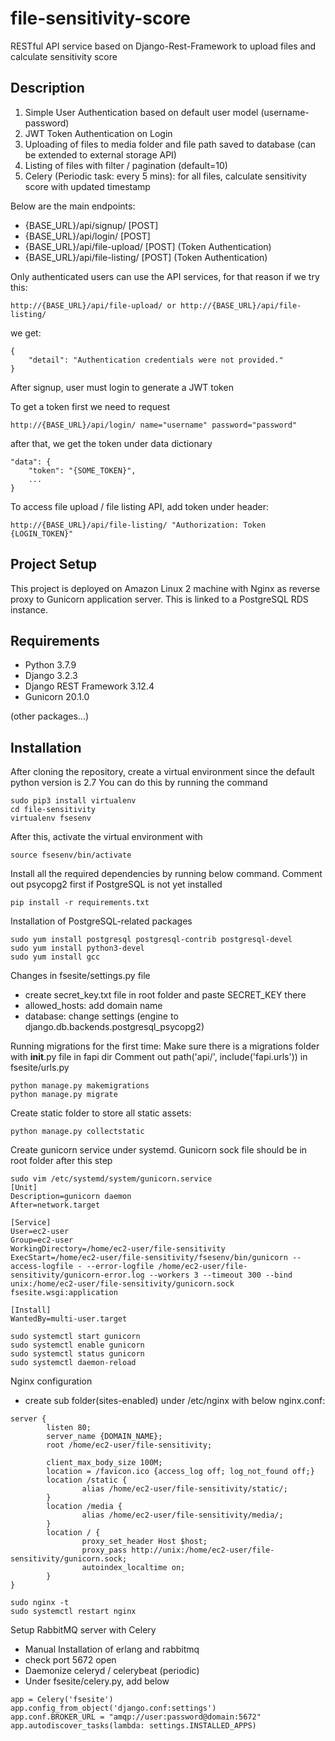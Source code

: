 # file-sensitivity-score

RESTful API service based on Django-Rest-Framework to upload files and calculate sensitivity score

## Description

1. Simple User Authentication based on default user model (username-password)
2. JWT Token Authentication on Login
3. Uploading of files to media folder and file path saved to database (can be extended to external storage API)
4. Listing of files with filter / pagination (default=10)
5. Celery (Periodic task: every 5 mins): for all files, calculate sensitivity score with updated timestamp

Below are the main endpoints:

- {BASE_URL}/api/signup/ [POST]
- {BASE_URL}/api/login/ [POST]
- {BASE_URL}/api/file-upload/ [POST] (Token Authentication)
- {BASE_URL}/api/file-listing/ [POST] (Token Authentication)

Only authenticated users can use the API services, for that reason if we try this:
```
http://{BASE_URL}/api/file-upload/ or http://{BASE_URL}/api/file-listing/
```
we get:
```
{
    "detail": "Authentication credentials were not provided."
}
```

After signup, user must login to generate a JWT token

To get a token first we need to request
```
http://{BASE_URL}/api/login/ name="username" password="password"
```
after that, we get the token under data dictionary
```
"data": {
    "token": "{SOME_TOKEN}",
    ...
}
```

To access file upload / file listing API, add token under header:
```
http://{BASE_URL}/api/file-listing/ "Authorization: Token {LOGIN_TOKEN}"
```

## Project Setup

This project is deployed on Amazon Linux 2 machine with Nginx as reverse proxy to Gunicorn application server.
This is linked to a PostgreSQL RDS instance.

## Requirements
- Python 3.7.9
- Django 3.2.3
- Django REST Framework 3.12.4
- Gunicorn 20.1.0

(other packages...)

## Installation
After cloning the repository, create a virtual environment since the default python version is 2.7 
You can do this by running the command
```
sudo pip3 install virtualenv
cd file-sensitivity
virtualenv fsesenv
```

After this, activate the virtual environment with
```
source fsesenv/bin/activate
```

Install all the required dependencies by running below command. 
Comment out psycopg2 first if PostgreSQL is not yet installed
```
pip install -r requirements.txt
```

Installation of PostgreSQL-related packages
```
sudo yum install postgresql postgresql-contrib postgresql-devel
sudo yum install python3-devel
sudo yum install gcc
```

Changes in fsesite/settings.py file
- create secret_key.txt file in root folder and paste SECRET_KEY there
- allowed_hosts: add domain name
- database: change settings (engine to django.db.backends.postgresql_psycopg2)

Running migrations for the first time:
Make sure there is a migrations folder with __init__.py file in fapi dir
Comment out path('api/', include('fapi.urls')) in fsesite/urls.py
```
python manage.py makemigrations
python manage.py migrate
```

Create static folder to store all static assets:
```
python manage.py collectstatic
```

Create gunicorn service under systemd. 
Gunicorn sock file should be in root folder after this step
```
sudo vim /etc/systemd/system/gunicorn.service
[Unit]
Description=gunicorn daemon
After=network.target

[Service]
User=ec2-user
Group=ec2-user
WorkingDirectory=/home/ec2-user/file-sensitivity
ExecStart=/home/ec2-user/file-sensitivity/fsesenv/bin/gunicorn --access-logfile - --error-logfile /home/ec2-user/file-sensitivity/gunicorn-error.log --workers 3 --timeout 300 --bind unix:/home/ec2-user/file-sensitivity/gunicorn.sock fsesite.wsgi:application

[Install]
WantedBy=multi-user.target

sudo systemctl start gunicorn
sudo systemctl enable gunicorn
sudo systemctl status gunicorn
sudo systemctl daemon-reload
```

Nginx configuration
- create sub folder(sites-enabled) under /etc/nginx with below nginx.conf:
```
server {
        listen 80;
        server_name {DOMAIN_NAME};
        root /home/ec2-user/file-sensitivity;

        client_max_body_size 100M;
        location = /favicon.ico {access_log off; log_not_found off;}
        location /static {
                alias /home/ec2-user/file-sensitivity/static/;
        }
        location /media {
                alias /home/ec2-user/file-sensitivity/media/;
        }
        location / {
                proxy_set_header Host $host;
                proxy_pass http://unix:/home/ec2-user/file-sensitivity/gunicorn.sock;
                autoindex_localtime on;
        }
}

sudo nginx -t
sudo systemctl restart nginx
```

Setup RabbitMQ server with Celery
- Manual Installation of erlang and rabbitmq
- check port 5672 open
- Daemonize celeryd / celerybeat (periodic)
- Under fsesite/celery.py, add below
```
app = Celery('fsesite')
app.config_from_object('django.conf:settings')
app.conf.BROKER_URL = "amqp://user:password@domain:5672"
app.autodiscover_tasks(lambda: settings.INSTALLED_APPS)
```